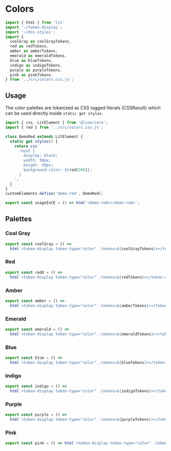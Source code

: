 # Colors

```js script
import { html } from 'lit'
import '~/token-display';
import '~/doc-styles';
import {
  coolGray as coolGrayTokens,
  red as redTokens,
  amber as amberTokens,
  emerald as emeraldTokens,
  blue as blueTokens,
  indigo as indigoTokens,
  purple as purpleTokens,
  pink as pinkTokens,
} from '../src/colors.css.js';

```

## Usage

The color palettes are tokenized as CSS tagged literals (CSSResult) which can be used directly inside `static get styles`.

```js preview-story
import { css, LitElement } from '@lion/core';
import { red } from '../src/colors.css.js';

class DemoRed extends LitElement { 
  static get styles() {
    return css`
      :host {
        display: block;
        width: 50px;
        height: 50px;
        background-color: ${red[500]};
      }
    `;
  }
}
customElements.define('demo-red', DemoRed);

export const usageInCE = () => html`<demo-red></demo-red>`;
```

## Palettes

### Cool Gray

```js story
export const coolGray = () =>
  html`<token-display token-type="color" .tokens=${coolGrayTokens}></token-display>`;
```

### Red

```js story
export const redd = () =>
  html`<token-display token-type="color" .tokens=${redTokens}></token-display>`;
```

### Amber

```js story
export const amber = () =>
  html`<token-display token-type="color" .tokens=${amberTokens}></token-display>`;
```

### Emerald

```js story
export const emerald = () =>
  html`<token-display token-type="color" .tokens=${emeraldTokens}></token-display>`;
```

### Blue

```js story
export const blue = () =>
  html`<token-display token-type="color" .tokens=${blueTokens}></token-display>`;
```

### Indigo

```js story
export const indigo = () =>
  html`<token-display token-type="color" .tokens=${indigoTokens}></token-display>`;
```

### Purple

```js story
export const purple = () =>
  html`<token-display token-type="color" .tokens=${purpleTokens}></token-display>`;
```

### Pink

```js story
export const pink = () => html`<token-display token-type="color" .tokens=${pinkTokens}></token-display>`;
```
